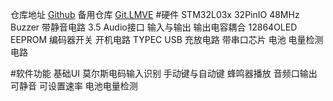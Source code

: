 仓库地址 [Github][1]
备用仓库 [Git.LMVE][2]
#硬件
STM32L03x 32PinIO 48MHz 
Buzzer 带静音电路
3.5 Audio接口 输入与输出 输出电容耦合
12864OLED
EEPROM
编码器开关 开机电路
TYPEC USB 充放电路 带串口芯片
电池 电量检测电路

#软件功能
基础UI
莫尔斯电码输入识别 手动键与自动键
蜂鸣器播放 音频口输出 可静音
可设置速率
电池电量检测
 


  [1]: https://github.com/wuwenfengmi1998/Morse_code_trainer
  [2]: https://git.lmve.net/summary/~kevin%2FMorse_code_trainer.git


